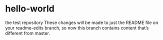 # hello-world
the test repository
These changes will be made to just the README file on your readme-edits branch, so now this branch contains content that’s different from master.
